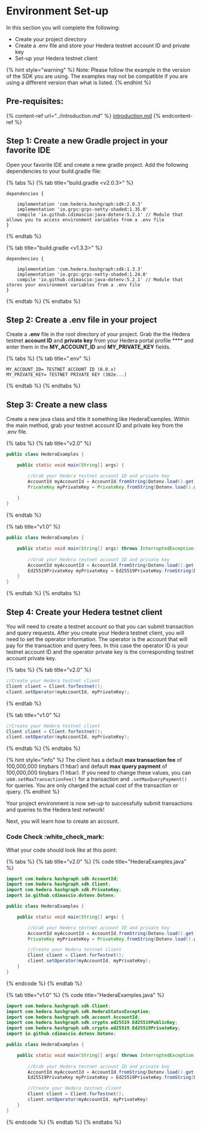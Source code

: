 # Environment Set-up

In this section you will complete the following:

* Create your project directory
* Create a .env file and store your Hedera testnet account ID and private key
* Set-up your Hedera testnet client

{% hint style="warning" %}
Note: Please follow the example in the version of the SDK you are using. The examples may not be compatible if you are using a different version than what is listed.
{% endhint %}

## Pre-requisites:

{% content-ref url="../introduction.md" %}
[introduction.md](../introduction.md)
{% endcontent-ref %}

## Step 1: Create a new Gradle project in your favorite IDE

Open your favorite IDE and create a new gradle project. Add the following dependencies to your build.gradle file:

{% tabs %}
{% tab title="build.gradle <v2.0.3>" %}
```
dependencies {

    implementation 'com.hedera.hashgraph:sdk:2.0.3'
    implementation 'io.grpc:grpc-netty-shaded:1.35.0'
    compile 'io.github.cdimascio:java-dotenv:5.2.1' // Module that allows you to access environment variables from a .env file
}
```
{% endtab %}

{% tab title="build.gradle <v1.3.3>" %}
```
dependencies {
    
    implementation 'com.hedera.hashgraph:sdk:1.3.3'
    implementation 'io.grpc:grpc-netty-shaded:1.24.0'
    compile 'io.github.cdimascio:java-dotenv:5.2.1' // Module that stores your environment variables from a .env file
}
```
{% endtab %}
{% endtabs %}

## Step 2: Create a .env file in your project

Create a **.env** file in the root directory of your project. Grab the the Hedera testnet **account ID** and **private key** from your Hedera portal profile **** and enter them in the **MY\_ACCOUNT\_ID** and **MY\_PRIVATE\_KEY** fields.

{% tabs %}
{% tab title=".env" %}
```
MY_ACCOUNT_ID= TESTNET ACCOUNT ID (0.0.x)
MY_PRIVATE_KEY= TESTNET PRIVATE KEY (302e...)
```
{% endtab %}
{% endtabs %}

## Step 3: Create a new class

Create a new java class and title it something like HederaExamples. Within the main method, grab your testnet account ID and private key from the .env file.

{% tabs %}
{% tab title="v2.0" %}
```java
public class HederaExamples {

    public static void main(String[] args) {

        //Grab your Hedera testnet account ID and private key
        AccountId myAccountId = AccountId.fromString(Dotenv.load().get("MY_ACCOUNT_ID"));
        PrivateKey myPrivateKey = PrivateKey.fromString(Dotenv.load().get("MY_PRIVATE_KEY"));
        
    }
}
```
{% endtab %}

{% tab title="v1.0" %}
```java
public class HederaExamples {

    public static void main(String[] args) throws InterruptedException, HederaStatusException {
        
        //Grab your Hedera testnet account ID and private key
        AccountId myAccountId = AccountId.fromString(Dotenv.load().get("MY_ACCOUNT_ID"));
        Ed25519PrivateKey myPrivateKey = Ed25519PrivateKey.fromString(Dotenv.load().get("MY_PRIVATE_KEY"));
    }
}
```
{% endtab %}
{% endtabs %}

## Step 4: Create your Hedera testnet client

You will need to create a testnet account so that you can submit transaction and query requests. After you create your Hedera testnet client, you will need to set the operator information. The operator is the account that will pay for the transaction and query fees. In this case the operator ID is your testnet account ID and the operator private key is the corresponding testnet account private key.

{% tabs %}
{% tab title="v2.0" %}
```java
//Create your Hedera testnet client
Client client = Client.forTestnet();
client.setOperator(myAccountId, myPrivateKey);
```
{% endtab %}

{% tab title="v1.0" %}
```java
//Create your Hedera testnet client
Client client = Client.forTestnet();
client.setOperator(myAccountId, myPrivateKey);
```
{% endtab %}
{% endtabs %}

{% hint style="info" %}
The client has a default **max transaction fee** of 100,000,000 tinybars (1 hbar) and default **max query payment** of 100,000,000 tinybars (1 hbar). If you need to change these values, you can use`.setMaxTransactionFee()` for a transaction and `.setMaxQueryPayment()` for queries. You are only charged the actual cost of the transaction or query.&#x20;
{% endhint %}

Your project environment is now set-up to successfully submit transactions and queries to the Hedera test network!&#x20;

Next, you will learn how to create an account.

### Code Check :white\_check\_mark:&#x20;

What your code should look like at this point:

{% tabs %}
{% tab title="v2.0" %}
{% code title="HederaExamples.java" %}
```java
import com.hedera.hashgraph.sdk.AccountId;
import com.hedera.hashgraph.sdk.Client;
import com.hedera.hashgraph.sdk.PrivateKey;
import io.github.cdimascio.dotenv.Dotenv;

public class HederaExamples {

    public static void main(String[] args) {

        //Grab your Hedera testnet account ID and private key
        AccountId myAccountId = AccountId.fromString(Dotenv.load().get("MY_ACCOUNT_ID"));
        PrivateKey myPrivateKey = PrivateKey.fromString(Dotenv.load().get("MY_PRIVATE_KEY"));

        //Create your Hedera testnet client
        Client client = Client.forTestnet();
        client.setOperator(myAccountId, myPrivateKey);
    }
}
```
{% endcode %}
{% endtab %}

{% tab title="v1.0" %}
{% code title="HederaExamples.java" %}
```java
import com.hedera.hashgraph.sdk.Client;
import com.hedera.hashgraph.sdk.HederaStatusException;
import com.hedera.hashgraph.sdk.account.AccountId;
import com.hedera.hashgraph.sdk.crypto.ed25519.Ed25519PublicKey;
import com.hedera.hashgraph.sdk.crypto.ed25519.Ed25519PrivateKey;
import io.github.cdimascio.dotenv.Dotenv;

public class HederaExamples {

    public static void main(String[] args) throws InterruptedException, HederaStatusException {
    
        //Grab your Hedera testnet account ID and private key
        AccountId myAccountId = AccountId.fromString(Dotenv.load().get("MY_ACCOUNT_ID"));
        Ed25519PrivateKey myPrivateKey = Ed25519PrivateKey.fromString(Dotenv.load().get("MY_PRIVATE_KEY"));

        //Create your Hedera testnet client
        Client client = Client.forTestnet();
        client.setOperator(myAccountId, myPrivateKey)
    }
}
```
{% endcode %}
{% endtab %}
{% endtabs %}

